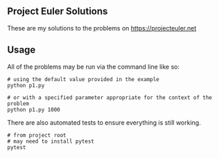 ## Project Euler Solutions

These are my solutions to the problems on https://projecteuler.net

## Usage

All of the problems may be run via the command line like so:

```
# using the default value provided in the example
python p1.py

# or with a specified parameter appropriate for the context of the problem
python p1.py 1000
```

There are also automated tests to ensure everything is still working.
```
# from project root
# may need to install pytest
pytest
```